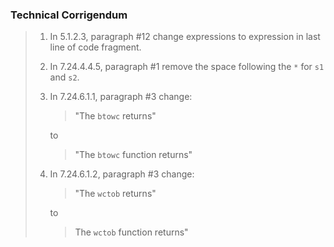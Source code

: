 ### Technical Corrigendum

> 1. In 5.1.2.3, paragraph #12 change expressions to expression in last line of code fragment.
> 2. In 7.24.4.4.5, paragraph #1 remove the space following the `*` for `s1` and `s2`.
> 3. In 7.24.6.1.1, paragraph #3 change:
>    > "The `btowc` returns"
>    
>    to
>    > "The `btowc` function returns"
> 4. In 7.24.6.1.2, paragraph #3 change:
>    > "The `wctob` returns"
>    
>    to
>    > The `wctob` function returns"
